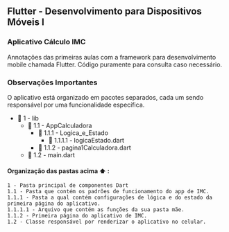 ## Flutter - Desenvolvimento para Dispositivos Móveis I
### Aplicativo Cálculo IMC

Annotações das primeiras aulas com a framework para desenvolvimento mobile chamada Flutter. Código puramente para consulta caso necessário.

### Observações Importantes

O aplicativo está organizado em pacotes separados, cada um sendo responsável por uma funcionalidade específica. 

- 📁 1 - lib
    - 📁 1.1 - AppCalculadora
        - 📁 1.1.1 - Logica_e_Estado
            - 📜 1.1.1.1 - logicaEstado.dart 
        - 📜 1.1.2 - pagina1Calculadora.dart 
    - 📜 1.2 - main.dart 

#### Organização das pastas acima ⬆️ :

    1 - Pasta principal de componentes Dart
    1.1 - Pasta que contém os padrões de funcionamento do app de IMC.
    1.1.1 - Pasta a qual contém configurações de lógica e do estado da primeira página do aplicativo.
    1.1.1.1 - Arquivo que contém as funções da sua pasta mãe. 
    1.1.2 - Primeira página do aplicativo de IMC.
    1.2 - Classe responsável por renderizar o aplicativo no celular.